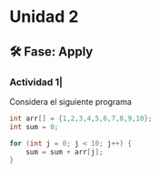 # Unidad 2


## 🛠 Fase: Apply


### Actividad 1|

Considera el siguiente programa
``` c++
int arr[] = {1,2,3,4,5,6,7,8,9,10};
int sum = 0;

for (int j = 0; j < 10; j++) {
    sum = sum + arr[j];
}
```



